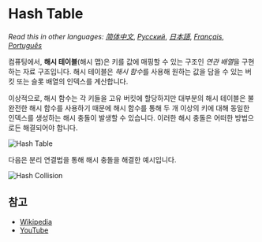 # Hash Table

_Read this in other languages:_
[_简体中文_](README.zh-CN.md),
[_Русский_](README.ru-RU.md),
[_日本語_](README.ja-JP.md),
[_Français_](README.fr-FR.md),
[_Português_](README.pt-BR.md)

컴퓨팅에서, **해시 테이블**(해시 맵)은 키를 값에 매핑할 수 있는 구조인 *연관 배열*을 구현하는 자료 구조입니다. 해시 테이블은 *해시 함수*를 사용해 원하는 값을 담을 수 있는 버킷 또는 슬롯 배열의 인덱스를 계산합니다.

이상적으로, 해시 함수는 각 키들을 고유 버킷에 할당하지만 대부분의 해시 테이블은 불완전한 해시 함수를 사용하기 때문에 해시 함수를 통해 두 개 이상의 키에 대해 동일한 인덱스를 생성하는 해시 충돌이 발생할 수 있습니다. 이러한 해시 충돌은 어떠한 방법으로든 해결되어야 합니다.

![Hash Table](https://upload.wikimedia.org/wikipedia/commons/7/7d/Hash_table_3_1_1_0_1_0_0_SP.svg)

다음은 분리 연결법을 통해 해시 충돌을 해결한 예시입니다.

![Hash Collision](https://upload.wikimedia.org/wikipedia/commons/d/d0/Hash_table_5_0_1_1_1_1_1_LL.svg)

## 참고

- [Wikipedia](https://en.wikipedia.org/wiki/Hash_table)
- [YouTube](https://www.youtube.com/watch?v=shs0KM3wKv8&index=4&list=PLLXdhg_r2hKA7DPDsunoDZ-Z769jWn4R8)
